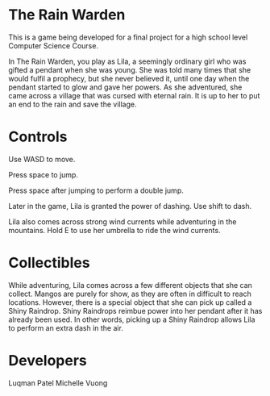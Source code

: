 # The Rain Warden

This is a game being developed for a final project for a high school level Computer Science Course.

In The Rain Warden, you play as Lila, a seemingly ordinary girl who was gifted a pendant when she was young. She was told many times that she would fulfil a prophecy, but she never believed it, until one day when the pendant started to glow and gave her powers. As she adventured, she came across a village that was cursed with eternal rain. It is up to her to put an end to the rain and save the village.

# Controls
Use WASD to move.

Press space to jump.

Press space after jumping to perform a double jump.

Later in the game, Lila is granted the power of dashing. Use shift to dash.

Lila also comes across strong wind currents while adventuring in the mountains. Hold E to use her umbrella to ride the wind currents.

# Collectibles
While adventuring, Lila comes across a few different objects that she can collect. Mangos are purely for show, as they are often in difficult to reach locations. However, there is a special object that she can pick up called a Shiny Raindrop. Shiny Raindrops reimbue power into her pendant after it has already been used. In other words, picking up a Shiny Raindrop allows Lila to perform an extra dash in the air.

# Developers
Luqman Patel
Michelle Vuong
